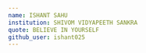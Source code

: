 ```yaml
---
name: ISHANT SAHU
institution: SHIVOM VIDYAPEETH SANKRA
quote: BELIEVE IN YOURSELF
github_user: ishant025
---
```

